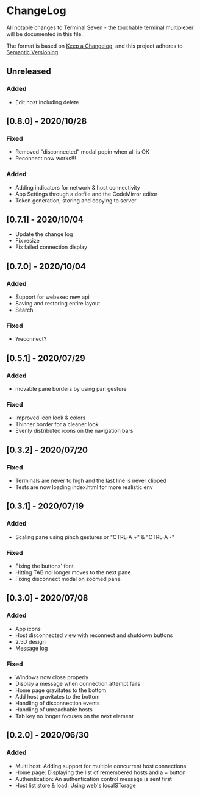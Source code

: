 # ChangeLog

All notable changes to Terminal Seven - the touchable terminal multiplexer 
will be documented in this file.

The format is based on [Keep a Changelog](https://keepachangelog.com/en/1.0.0/),
and this project adheres to [Semantic Versioning](https://semver.org/spec/v2.0.0.html).

## Unreleased

### Added

- Edit host including delete

## [0.8.0] - 2020/10/28

### Fixed

- Removed "disconnected" modal popin when all is OK
- Reconnect now works!!!

### Added

- Adding indicators for network & host connectivity
- App Settings through a dotfile and the CodeMirror editor
- Token generation, storing and copying to server

## [0.7.1] - 2020/10/04

- Update the change log
- Fix resize
- Fix failed connection display

## [0.7.0] - 2020/10/04

### Added

- Support for webexec new api
- Saving and restoring entire layout
- Search

### Fixed 

- ?reconnect?


## [0.5.1] - 2020/07/29

### Added

- movable pane borders by using pan gesture

### Fixed

- Improved icon look & colors
- Thinner border for a cleaner look
- Evenly distributed icons on the navigation bars


## [0.3.2] - 2020/07/20

### Fixed

- Terminals are never to high and the last line is never clipped
- Tests are now loading index.html for more realistic env

## [0.3.1] - 2020/07/19

### Added

- Scaling pane using pinch gestures or "CTRL-A +" & "CTRL-A -"

### Fixed

- Fixing the buttons' font
- Hitting TAB nol longer moves to the next pane
- Fixing disconnect modal on zoomed pane

## [0.3.0] - 2020/07/08

### Added 

- App icons
- Host disconnected view with reconnect and shutdown buttons
- 2.5D design
- Message log

### Fixed

- Windows now close properly
- Display a message when connection attempt fails
- Home page gravitates to the bottom
- Add host gravitates to the bottom
- Handling of disconnection events
- Handling of unreachable hosts
- Tab key no longer focuses on the next element

## [0.2.0] - 2020/06/30

### Added

- Multi host: Adding support for multiple concurrent host connections
- Home page: Displaying the list of remembered hosts and a + button
- Authentication: An authentication control message is sent first
- Host list store & load: Using web's localSTorage
